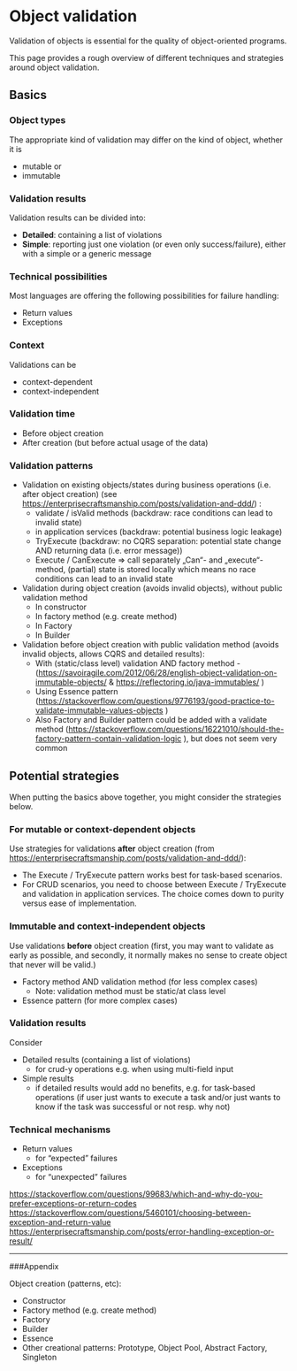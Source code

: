 # Object validation

Validation of objects is essential for the quality of object-oriented programs.

This page provides a rough overview of different techniques and strategies around object validation.

## Basics

### Object types
The appropriate kind of validation may differ on the kind of object, whether it is
* mutable or
* immutable

### Validation results 

Validation results can be divided into:
* **Detailed**: containing a list of violations
* **Simple**: reporting just one violation (or even only success/failure), either with a simple or a generic message

### Technical possibilities
Most languages are offering the following possibilities for failure handling:
* Return values
* Exceptions

### Context

Validations can be 
* context-dependent
* context-independent

### Validation time
* Before object creation
* After creation (but before actual usage of the data)

### Validation patterns
* Validation on existing objects/states during business operations (i.e. after object creation) (see https://enterprisecraftsmanship.com/posts/validation-and-ddd/) :
  * validate / isValid methods (backdraw: race conditions can lead to invalid state)
  * in application services (backdraw: potential business logic leakage)
  * TryExecute (backdraw: no CQRS separation: potential state change AND returning data (i.e. error message))
  * Execute / CanExecute => call separately „Can“- and „execute“-method, (partial) state is stored locally which means no race conditions can lead to an invalid state
* Validation during object creation (avoids invalid objects), without public validation method
  * In constructor
  * In factory method (e.g. create method)
  * In Factory
  * In Builder
* Validation before object creation with public validation method (avoids invalid objects, allows CQRS and detailed results):
  * With (static/class level) validation AND factory method - (https://savoiragile.com/2012/06/28/english-object-validation-on-immutable-objects/ & https://reflectoring.io/java-immutables/ )
  * Using Essence pattern (https://stackoverflow.com/questions/9776193/good-practice-to-validate-immutable-values-objects )
  * Also Factory and Builder pattern could be added with a validate method (https://stackoverflow.com/questions/16221010/should-the-factory-pattern-contain-validation-logic ), but does not seem very common


## Potential strategies

When putting the basics above together, you might consider the strategies below.

### For mutable or context-dependent objects  
Use strategies for validations **after** object creation 
(from https://enterprisecraftsmanship.com/posts/validation-and-ddd/):
* The Execute / TryExecute pattern works best for task-based scenarios.
* For CRUD scenarios, you need to choose between Execute / TryExecute and validation in application services. The choice comes down to purity versus ease of implementation.

### Immutable and context-independent objects

Use validations **before** object creation 
(first, you may want to validate as early as possible, 
and secondly, it normally makes no sense to create object that never will be valid.)

* Factory method AND validation method (for less complex cases) 
  * Note: validation method must be static/at class level
* Essence pattern (for more complex cases)

### Validation results
Consider
* Detailed results (containing a list of violations) 
    * for crud-y operations e.g. when using multi-field input
* Simple results 
  * if detailed results would add no benefits, e.g. for task-based operations (if user just wants to execute a task and/or just wants to know if the task was successful or not resp. why not)

### Technical mechanisms

* Return values 
  * for “expected” failures
* Exceptions 
  * for “unexpected” failures

https://stackoverflow.com/questions/99683/which-and-why-do-you-prefer-exceptions-or-return-codes
https://stackoverflow.com/questions/5460101/choosing-between-exception-and-return-value
https://enterprisecraftsmanship.com/posts/error-handling-exception-or-result/


---
###Appendix

Object creation (patterns, etc):
* Constructor
* Factory method (e.g. create method)
* Factory
* Builder
* Essence
* Other creational patterns: Prototype, Object Pool, Abstract Factory, Singleton

